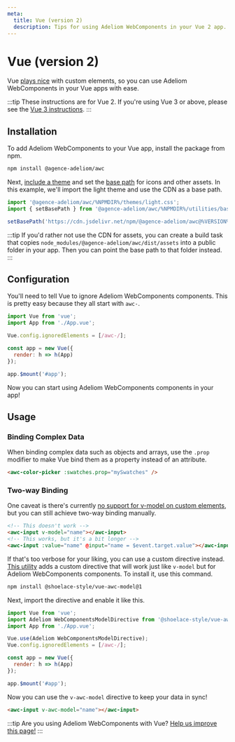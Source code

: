 ```yaml
---
meta:
  title: Vue (version 2)
  description: Tips for using Adeliom WebComponents in your Vue 2 app.
---
```


# Vue (version 2)

Vue [plays nice](https://custom-elements-everywhere.com/#vue) with custom elements, so you can use Adeliom WebComponents in your Vue apps with ease.

:::tip
These instructions are for Vue 2. If you're using Vue 3 or above, please see the [Vue 3 instructions](/frameworks/vue).
:::

## Installation

To add Adeliom WebComponents to your Vue app, install the package from npm.

```bash
npm install @agence-adeliom/awc
```

Next, [include a theme](/getting-started/themes) and set the [base path](/getting-started/installation#setting-the-base-path) for icons and other assets. In this example, we'll import the light theme and use the CDN as a base path.

```jsx
import '@agence-adeliom/awc/%NPMDIR%/themes/light.css';
import { setBasePath } from '@agence-adeliom/awc/%NPMDIR%/utilities/base-path';

setBasePath('https://cdn.jsdelivr.net/npm/@agence-adeliom/awc@%VERSION%/%CDNDIR%/');
```

:::tip
If you'd rather not use the CDN for assets, you can create a build task that copies `node_modules/@agence-adeliom/awc/dist/assets` into a public folder in your app. Then you can point the base path to that folder instead.
:::

## Configuration

You'll need to tell Vue to ignore Adeliom WebComponents components. This is pretty easy because they all start with `awc-`.

```js
import Vue from 'vue';
import App from './App.vue';

Vue.config.ignoredElements = [/awc-/];

const app = new Vue({
  render: h => h(App)
});

app.$mount('#app');
```

Now you can start using Adeliom WebComponents components in your app!

## Usage

### Binding Complex Data

When binding complex data such as objects and arrays, use the `.prop` modifier to make Vue bind them as a property instead of an attribute.

```html
<awc-color-picker :swatches.prop="mySwatches" />
```

### Two-way Binding

One caveat is there's currently [no support for v-model on custom elements](https://github.com/vuejs/vue/issues/7830), but you can still achieve two-way binding manually.

```html
<!-- This doesn't work -->
<awc-input v-model="name"></awc-input>
<!-- This works, but it's a bit longer -->
<awc-input :value="name" @input="name = $event.target.value"></awc-input>
```

If that's too verbose for your liking, you can use a custom directive instead. [This utility](https://www.npmjs.com/package/@shoelace-style/vue-awc-model) adds a custom directive that will work just like `v-model` but for Adeliom WebComponents components. To install it, use this command.

```bash
npm install @shoelace-style/vue-awc-model@1
```

Next, import the directive and enable it like this.

```js
import Vue from 'vue';
import Adeliom WebComponentsModelDirective from '@shoelace-style/vue-awc-model';
import App from './App.vue';

Vue.use(Adeliom WebComponentsModelDirective);
Vue.config.ignoredElements = [/awc-/];

const app = new Vue({
  render: h => h(App)
});

app.$mount('#app');
```

Now you can use the `v-awc-model` directive to keep your data in sync!

```html
<awc-input v-awc-model="name"></awc-input>
```

:::tip
Are you using Adeliom WebComponents with Vue? [Help us improve this page!](https://github.com/agence-adeliom/awc/blob/next/docs/frameworks/vue-2.md)
:::
